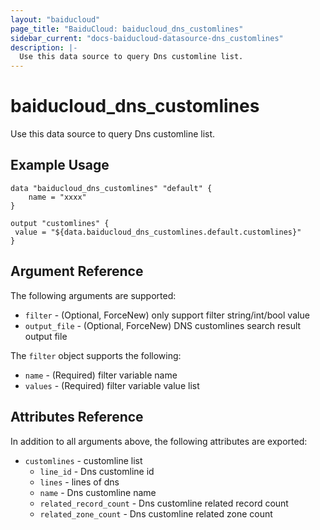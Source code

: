```yaml
---
layout: "baiducloud"
page_title: "BaiduCloud: baiducloud_dns_customlines"
sidebar_current: "docs-baiducloud-datasource-dns_customlines"
description: |-
  Use this data source to query Dns customline list.
---
```


# baiducloud_dns_customlines

Use this data source to query Dns customline list.

## Example Usage

```hcl
data "baiducloud_dns_customlines" "default" {
	name = "xxxx"
}

output "customlines" {
 value = "${data.baiducloud_dns_customlines.default.customlines}"
}
```

## Argument Reference

The following arguments are supported:

* `filter` - (Optional, ForceNew) only support filter string/int/bool value
* `output_file` - (Optional, ForceNew) DNS customlines search result output file

The `filter` object supports the following:

* `name` - (Required) filter variable name
* `values` - (Required) filter variable value list

## Attributes Reference

In addition to all arguments above, the following attributes are exported:

* `customlines` - customline list
  * `line_id` - Dns customline id
  * `lines` - lines of dns 
  * `name` - Dns customline name
  * `related_record_count` - Dns customline related record count
  * `related_zone_count` - Dns customline related zone count


